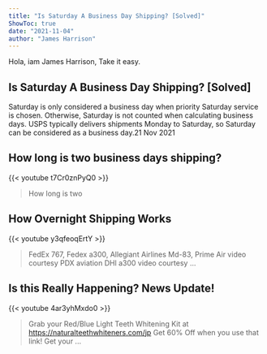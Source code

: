 ```yaml
---
title: "Is Saturday A Business Day Shipping? [Solved]"
ShowToc: true 
date: "2021-11-04"
author: "James Harrison" 
---
```


Hola, iam James Harrison, Take it easy.
## Is Saturday A Business Day Shipping? [Solved]
Saturday is only considered a business day when priority Saturday service is chosen. Otherwise, Saturday is not counted when calculating business days. USPS typically delivers shipments Monday to Saturday, so Saturday can be considered as a business day.21 Nov 2021

## How long is two business days shipping?
{{< youtube t7Cr0znPyQ0 >}}
>How long is two 

## How Overnight Shipping Works
{{< youtube y3qfeoqErtY >}}
>FedEx 767, Fedex a300, Allegiant Airlines Md-83, Prime Air video courtesy PDX aviation DHl a300 video courtesy ...

## Is this Really Happening? News Update!
{{< youtube 4ar3yhMxdo0 >}}
>Grab your Red/Blue Light Teeth Whitening Kit at https://naturalteethwhiteners.com/jp Get 60% Off when you use that link! Get your ...

